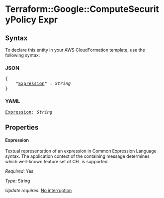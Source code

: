 # Terraform::Google::ComputeSecurityPolicy Expr

## Syntax

To declare this entity in your AWS CloudFormation template, use the following syntax:

### JSON

<pre>
{
    "<a href="#expression" title="Expression">Expression</a>" : <i>String</i>
}
</pre>

### YAML

<pre>
<a href="#expression" title="Expression">Expression</a>: <i>String</i>
</pre>

## Properties

#### Expression

Textual representation of an expression in Common Expression Language syntax.
The application context of the containing message determines which well-known feature set of CEL is supported.

_Required_: Yes

_Type_: String

_Update requires_: [No interruption](https://docs.aws.amazon.com/AWSCloudFormation/latest/UserGuide/using-cfn-updating-stacks-update-behaviors.html#update-no-interrupt)

